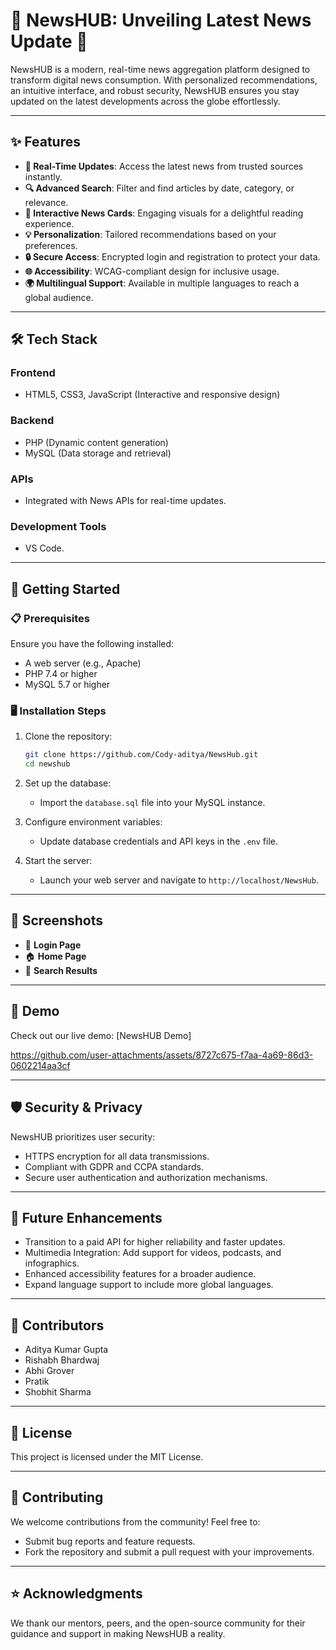 # 🌟 NewsHUB: Unveiling Latest News Update 🌟

NewsHUB is a modern, real-time news aggregation platform designed to transform digital news consumption. With personalized recommendations, an intuitive interface, and robust security, NewsHUB ensures you stay updated on the latest developments across the globe effortlessly.

---

## ✨ Features

- **📡 Real-Time Updates**: Access the latest news from trusted sources instantly.
- **🔍 Advanced Search**: Filter and find articles by date, category, or relevance.
- **🎨 Interactive News Cards**: Engaging visuals for a delightful reading experience.
- **💡 Personalization**: Tailored recommendations based on your preferences.
- **🔒 Secure Access**: Encrypted login and registration to protect your data.
- **🌐 Accessibility**: WCAG-compliant design for inclusive usage.
- **🌍 Multilingual Support**: Available in multiple languages to reach a global audience.

---

## 🛠️ Tech Stack

### **Frontend**
- HTML5, CSS3, JavaScript (Interactive and responsive design)

### **Backend**
- PHP (Dynamic content generation)  
- MySQL (Data storage and retrieval)

### **APIs**
- Integrated with News APIs for real-time updates.

### **Development Tools**
- VS Code.

---

## 🚀 Getting Started

### 📋 Prerequisites

Ensure you have the following installed:
- A web server (e.g., Apache)
- PHP 7.4 or higher
- MySQL 5.7 or higher

### 🖥️ Installation Steps

1. Clone the repository:
   ```bash
   git clone https://github.com/Cody-aditya/NewsHub.git
   cd newshub
   ```
2. Set up the database:
   - Import the `database.sql` file into your MySQL instance.

3. Configure environment variables:
   - Update database credentials and API keys in the `.env` file.

4. Start the server:
   - Launch your web server and navigate to `http://localhost/NewsHub`.

---

## 📸 Screenshots

- 🔐 **Login Page**
- 🏠 **Home Page**
- 🔎 **Search Results**

---

## 🎥 Demo

Check out our live demo: [NewsHUB Demo]

https://github.com/user-attachments/assets/8727c675-f7aa-4a69-86d3-0602214aa3cf



---

## 🛡️ Security & Privacy

NewsHUB prioritizes user security:

- HTTPS encryption for all data transmissions.
- Compliant with GDPR and CCPA standards.
- Secure user authentication and authorization mechanisms.

---

## 🔮 Future Enhancements

- Transition to a paid API for higher reliability and faster updates.
- Multimedia Integration: Add support for videos, podcasts, and infographics.
- Enhanced accessibility features for a broader audience.
- Expand language support to include more global languages.

---

## 👥 Contributors

- Aditya Kumar Gupta  
- Rishabh Bhardwaj  
- Abhi Grover  
- Pratik  
- Shobhit Sharma

---

## 📄 License

This project is licensed under the MIT License.

---

## 🤝 Contributing

We welcome contributions from the community! Feel free to:

- Submit bug reports and feature requests.
- Fork the repository and submit a pull request with your improvements.

---

## ⭐ Acknowledgments

We thank our mentors, peers, and the open-source community for their guidance and support in making NewsHUB a reality.


